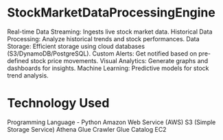 # StockMarketDataProcessingEngine

Real-time Data Streaming: Ingests live stock market data.
Historical Data Processing: Analyze historical trends and stock performances.
Data Storage: Efficient storage using cloud databases (S3/DynamoDB/PostgreSQL).
Custom Alerts: Get notified based on pre-defined stock price movements.
Visual Analytics: Generate graphs and dashboards for insights.
Machine Learning: Predictive models for stock trend analysis.


# Technology Used
Programming Language - Python
Amazon Web Service (AWS)
S3 (Simple Storage Service)
Athena
Glue Crawler
Glue Catalog
EC2
